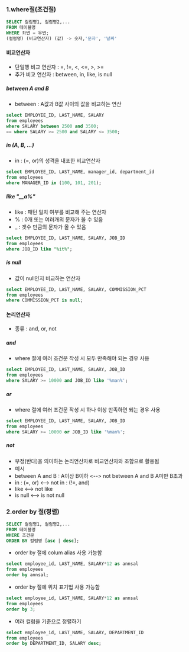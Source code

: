 ### 1.where절(조건절)
```sql
SELECT 컬럼명1, 컬렴명2,...
FROM 테이블명
WHERE 좌변 = 우변;
(컬렴명) (비교연산자) (값) -> 숫자,'문자', '날짜'
```
#### 비교연산자
- 단일행 비교 연산자 : =, !=, <, <=, >, >=
- 추가 비교 연산자 : between, in, like, is null
##### between A and B
- between : A값과 B값 사이의 값을 비교하는 연산
```sql
select EMPLOYEE_ID, LAST_NAME, SALARY  
from employees  
where SALARY between 2500 and 3500; 
== where SALARY >= 2500 and SALARY <= 3500;
```
##### in (A, B, ...)
- in : (=, or)의 성격을 내포한 비교연산자
```sql
select EMPLOYEE_ID, LAST_NAME, manager_id, department_id
from employees
where MANAGER_ID in (100, 101, 201);
```
##### like "\_\_a%"
- like : 패턴 일치 여부를 비교해 주는 연산자
- % : 0개 또는 여러개의 문자가 올 수 있음
- _ : 갯수 만큼의 문자가 올 수 있음
```sql
select EMPLOYEE_ID, LAST_NAME, SALARY, JOB_ID 
from employees
where JOB_ID like "%it%";
```
##### is null
- 값이 null인지 비교하는 연산자
```sql
select EMPLOYEE_ID, LAST_NAME, SALARY, COMMISSION_PCT
from employees
where COMMISSION_PCT is null;
```
#### 논리연산자
- 종류 : and, or, not
##### and
- where 절에 여러 조건문 작성 시 모두 만족해야 되는 경우 사용
```sql
select EMPLOYEE_ID, LAST_NAME, SALARY, JOB_ID 
from employees
where SALARY >= 10000 and JOB_ID like '%man%';

```
##### or
- where 절에 여러 조건문 작성 시 하나 이상 만족하면 되는 경우 사용
```sql
select EMPLOYEE_ID, LAST_NAME, SALARY, JOB_ID 
from employees
where SALARY >= 10000 or JOB_ID like '%man%';
```
##### not
- 부정(반대)을 의미하는 논리연산자로 비교연산자와 조합으로 활용됨
- 예시
- between A and B : A이상 B이하 <--> not between A and B A미만 B초과
- in : (=, or) <--> not in : (!=, and)
- like <--> not like
- is null <--> is not null


### 2.order by 절(정렬)
```sql
SELECT 컬럼명1, 컬럼명2,...
FROM 테이블명
WHERE 조건문
ORDER BY 컬럼명 [asc | desc];
```
- order by 절에 colum alias 사용 가능함
```sql
select employee_id, LAST_NAME, SALARY*12 as annsal
from employees
order by annsal;
```
- order by 절에 위치 표기법 사용 가능함
```sql
select employee_id, LAST_NAME, SALARY*12 as annsal
from employees
order by 3;
```
- 여러 컬럼을 기준으로 정렬하기
```sql
select employee_id, LAST_NAME, SALARY, DEPARTMENT_ID
from employees
order by DEPARTMENT_ID, SALARY desc;
```

